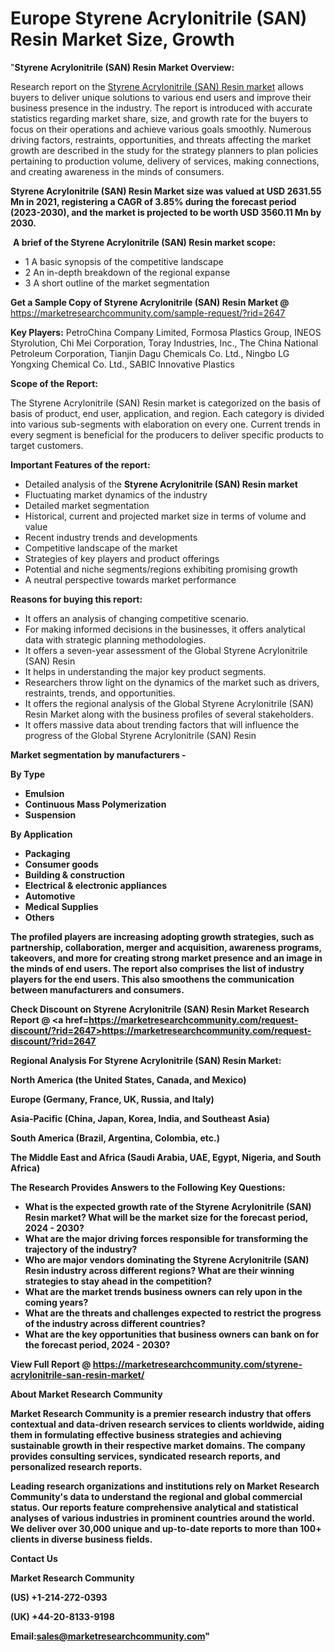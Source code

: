 # Europe Styrene Acrylonitrile (SAN) Resin Market Size, Growth
"<strong>Styrene Acrylonitrile (SAN) Resin Market Overview:</strong>

Research report on the <a href=https://marketresearchcommunity.com/styrene-acrylonitrile-san-resin-market/>Styrene Acrylonitrile (SAN) Resin market</a> allows buyers to deliver unique solutions to various end users and improve their business presence in the industry. The report is introduced with accurate statistics regarding market share, size, and growth rate for the buyers to focus on their operations and achieve various goals smoothly. Numerous driving factors, restraints, opportunities, and threats affecting the market growth are described in the study for the strategy planners to plan policies pertaining to production volume, delivery of services, making connections, and creating awareness in the minds of consumers.

<strong>Styrene Acrylonitrile (SAN) Resin Market size was valued at USD 2631.55 Mn in 2021, registering a CAGR of 3.85% during the forecast period (2023-2030), and the market is projected to be worth USD 3560.11 Mn by 2030.</strong>

 <Strong>A brief of the Styrene Acrylonitrile (SAN) Resin market scope:</Strong>
<ul>
 <li>1  A basic synopsis of the competitive landscape</li>
 <li>2  An in-depth breakdown of the regional expanse</li>
 <li>3  A short outline of the market segmentation</li>
</ul>
<strong>Get a Sample Copy of Styrene Acrylonitrile (SAN) Resin Market @ </b></strong><a href=https://marketresearchcommunity.com/sample-request/?rid=2647><u>https://marketresearchcommunity.com/sample-request/?rid=2647</u></a>

<strong>Key Players:</strong> 
PetroChina Company Limited, Formosa Plastics Group, INEOS Styrolution, Chi Mei Corporation, Toray Industries, Inc., The China National Petroleum Corporation, Tianjin Dagu Chemicals Co. Ltd., Ningbo LG Yongxing Chemical Co. Ltd., SABIC Innovative Plastics

<strong>Scope of the Report:</strong>

The Styrene Acrylonitrile (SAN) Resin market is categorized on the basis of basis of product, end user, application, and region. Each category is divided into various sub-segments with elaboration on every one. Current trends in every segment is beneficial for the producers to deliver specific products to target customers.

<strong><b>Important Features of the report:</b></strong>
<ul>
  <li>Detailed analysis of the <strong><b>Styrene Acrylonitrile (SAN) Resin </b></strong><strong><b>market</b></strong></li>
  <li>Fluctuating market dynamics of the industry</li>
  <li>Detailed market segmentation</li>
  <li>Historical, current and projected market size in terms of volume and value</li>
  <li>Recent industry trends and developments</li>
  <li>Competitive landscape of the market</li>
  <li>Strategies of key players and product offerings</li>
  <li>Potential and niche segments/regions exhibiting promising growth</li>
  <li>A neutral perspective towards market performance</li>
</ul>
<strong><b>Reasons for buying this report:</b></strong>
<ul>
  <li>It offers an analysis of changing competitive scenario.</li>
  <li>For making informed decisions in the businesses, it offers analytical data with strategic planning methodologies.</li>
  <li>It offers a seven-year assessment of the Global Styrene Acrylonitrile (SAN) Resin</li>
  <li>It helps in understanding the major key product segments.</li>
  <li>Researchers throw light on the dynamics of the market such as drivers, restraints, trends, and opportunities.</li>
  <li>It offers the regional analysis of the Global Styrene Acrylonitrile (SAN) Resin Market along with the business profiles of several stakeholders.</li>
  <li>It offers massive data about trending factors that will influence the progress of the Global Styrene Acrylonitrile (SAN) Resin</li>
</ul>

<strong>Market segmentation by manufacturers -</strong>


<strong><strong>By Type</strong></h4>
<ul>
 	<li>Emulsion</li>
 	<li>Continuous Mass Polymerization</li>
 	<li>Suspension</li>
</ul>
<strong><strong>By Application</strong></h4>
<ul>
 	<li>Packaging</li>
 	<li>Consumer goods</li>
 	<li>Building &amp; construction</li>
 	<li>Electrical &amp; electronic appliances</li>
 	<li>Automotive</li>
 	<li>Medical Supplies</li>
 	<li>Others</li>
</ul>

The profiled players are increasing adopting growth strategies, such as partnership, collaboration, merger and acquisition, awareness programs, takeovers, and more for creating strong market presence and an image in the minds of end users. The report also comprises the list of industry players for the end users. This also smoothens the communication between manufacturers and consumers.

<strong><b>Check Discount on Styrene Acrylonitrile (SAN) Resin Market Research Report @ </b></strong><a href=https://marketresearchcommunity.com/request-discount/?rid=2647><u>https://marketresearchcommunity.com/request-discount/?rid=2647</u></a>

<strong>Regional Analysis For Styrene Acrylonitrile (SAN) Resin Market:</strong>

<strong>North America</strong> (the United States, Canada, and Mexico)

<strong>Europe</strong> (Germany, France, UK, Russia, and Italy)

<strong>Asia-Pacific</strong> (China, Japan, Korea, India, and Southeast Asia)

<strong>South America</strong> (Brazil, Argentina, Colombia, etc.)

<strong>The Middle East and Africa</strong> (Saudi Arabia, UAE, Egypt, Nigeria, and South Africa)

<strong>The Research Provides Answers to the Following Key Questions:</strong>
<ul>
 	<li>What is the expected growth rate of the Styrene Acrylonitrile (SAN) Resin market? What will be the market size for the forecast period, 2024 - 2030?</li>
 	<li>What are the major driving forces responsible for transforming the trajectory of the industry?</li>
 	<li>Who are major vendors dominating the Styrene Acrylonitrile (SAN) Resin industry across different regions? What are their winning strategies to stay ahead in the competition?</li>
 	<li>What are the market trends business owners can rely upon in the coming years?</li>
 	<li>What are the threats and challenges expected to restrict the progress of the industry across different countries?</li>
 	<li>What are the key opportunities that business owners can bank on for the forecast period, 2024 - 2030?</li>
</ul>

<strong>View Full Report @</strong> <a href=https://marketresearchcommunity.com/styrene-acrylonitrile-san-resin-market/>https://marketresearchcommunity.com/styrene-acrylonitrile-san-resin-market/</a>

<strong>About Market Research Community</strong>

Market Research Community is a premier research industry that offers contextual and data-driven research services to clients worldwide, aiding them in formulating effective business strategies and achieving sustainable growth in their respective market domains. The company provides consulting services, syndicated research reports, and personalized research reports.

Leading research organizations and institutions rely on Market Research Community's data to understand the regional and global commercial status. Our reports feature comprehensive analytical and statistical analyses of various industries in prominent countries around the world. We deliver over 30,000 unique and up-to-date reports to more than 100+ clients in diverse business fields.

<strong>Contact Us</strong>

<strong>Market Research Community</strong>

(US) +1-214-272-0393

(UK) +44-20-8133-9198

<strong>Email:</strong>sales@marketresearchcommunity.com"
